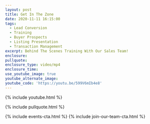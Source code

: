 ```yaml
---
layout: post
title: Get In The Zone
date: 2020-11-11 16:15:00
tags:
  - Lead Conversion
  - Training
  - Buyer Prospects
  - Listing Presentation
  - Transaction Management
excerpt: Behind The Scenes Training With Our Sales Team!
enclosure:
pullquote:
enclosure_type: video/mp4
enclosure_time:
use_youtube_image: true
youtube_alternate_image:
youtube_code: 'https://youtu.be/599V6mIb4e8'
---
```


{% include youtube.html %}

{% include pullquote.html %}

{% include events-cta.html %} {% include join-our-team-cta.html %}